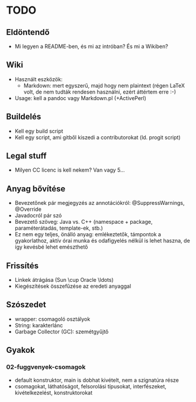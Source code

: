 # TODO #

## Eldöntendő ##
* Mi legyen a README-ben, és mi az intróban? És mi a Wikiben?

## Wiki ##
* Használt eszközök:
	* Markdown: mert egyszerű, majd hogy nem plaintext (régen LaTeX volt, de nem
	  tudták rendesen használni, ezért áttértem erre :-)
* Usage: kell a pandoc vagy Markdown.pl (+ActivePerl)

## Buildelés ##
* Kell egy build script
* Kell egy script, ami gitből kiszedi a contributorokat (ld. progit script)

## Legal stuff ##
* Milyen CC licenc is kell nekem? Van vagy 5...

## Anyag bővítése ##
* Bevezetőnek pár megjegyzés az annotációkról: @SuppressWarnings, @Override
* Javadocról pár szó
* Bevezető szöveg: Java vs. C++ (namespace + package, paraméterátadás,
template-ek, stb.)
* Ez nem egy teljes, önálló anyag: emlékeztetők, támpontok a gyakorlathoz, aktív
órai munka és odafigyelés nélkül is lehet haszna, de így kevésbé lehet
emészthető   

## Frissítés ##
* Linkek átrágása (Sun \cup Oracle \ldots) 
* Kiegészítések összefűzése az eredeti anyaggal

## Szószedet ##
* wrapper: csomagoló osztályok
* String: karakterlánc
* Garbage Collector (GC): szemétgyűjtő

## Gyakok ##
### 02-fuggvenyek-csomagok ###
* default konstruktor, main is dobhat kivételt, nem a szignatúra része
* csomagokat, láthatóságot, felsorolási típusokat, interfészeket,
kivételkezelést, konstruktorokat
